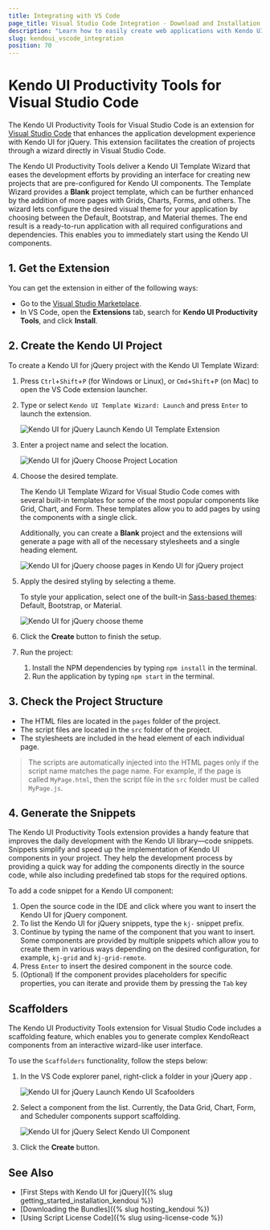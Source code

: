 ```yaml
---
title: Integrating with VS Code
page_title: Visual Studio Code Integration - Download and Installation 
description: "Learn how to easily create web applications with Kendo UI for jQuery in Visual Studio Code."
slug: kendoui_vscode_integration
position: 70
---
```


# Kendo UI Productivity Tools for Visual Studio Code

The Kendo UI Productivity Tools for Visual Studio Code is an extension for <a href="https://code.visualstudio.com/" target="_blank">Visual Studio Code</a> that enhances the application development experience with Kendo UI for jQuery. This extension facilitates the creation of projects through a wizard directly in Visual Studio Code.

The Kendo UI Productivity Tools deliver a Kendo UI Template Wizard that eases the development efforts by providing an interface for creating new projects that are pre-configured for Kendo UI components. The Template Wizard provides a **Blank** project template, which can be further enhanced by the addition of more pages with Grids, Charts, Forms, and others. The wizard lets configure the desired visual theme for your application by choosing between the Default, Bootstrap, and Material themes. The end result is a ready-to-run application with all required configurations and dependencies. This enables you to immediately start using the Kendo UI components.

## 1. Get the Extension

You can get the extension in either of the following ways:

* Go to the [Visual Studio Marketplace](https://marketplace.visualstudio.com/items?itemName=KendoUI.kendotemplatewizard).
* In VS Code, open the **Extensions** tab, search for **Kendo UI Productivity Tools**, and click **Install**.

## 2. Create the Kendo UI Project

To create a Kendo UI for jQuery project with the Kendo UI Template Wizard:

1. Press `Ctrl`+`Shift`+`P` (for Windows or Linux), or `Cmd`+`Shift`+`P` (on Mac) to open the VS Code extension launcher.
1. Type or select `Kendo UI Template Wizard: Launch` and press `Enter` to launch the extension.

    ![Kendo UI for jQuery Launch Kendo UI Template Extension](../../images/launch-extension.png)

1. Enter a project name and select the location.

    ![Kendo UI for jQuery Choose Project Location](../../images/create-project-jq.png)

1. Choose the desired template.

   The Kendo UI Template Wizard for Visual Studio Code comes with several built-in templates for some of the most popular components like Grid, Chart, and Form. These templates allow you to add pages by using the components with a single click. 
   
   Additionally, you can create a **Blank** project and the extensions will generate a page with all of the necessary stylesheets and a single heading element.
   
   ![Kendo UI for jQuery choose pages in Kendo UI for jQuery project](../../images/vscode-wizard-select-pages.png)

1. Apply the desired styling by selecting a theme.

   To style your application, select one of the built-in [Sass-based themes](https://docs.telerik.com/kendo-ui/styles-and-layout/sass-themes): Default, Bootstrap, or Material.
   
   ![Kendo UI for jQuery choose theme](../../images/vscode-wizard-select-theme.png)

1. Click the **Create** button to finish the setup.

1. Run the project:

   1. Install the NPM dependencies by typing `npm install` in the terminal.
   1. Run the application by typing `npm start` in the terminal.

## 3. Check the Project Structure

* The HTML files are located in the `pages` folder of the project. 
* The script files are located in the `src` folder of the project.
* The stylesheets are included in the head element of each individual page.

>The scripts are automatically injected into the HTML pages only if the script name matches the page name. For example, if the page is called `MyPage.html`, then the script file in the `src` folder must be called `MyPage.js`.

## 4. Generate the Snippets

The Kendo UI Productivity Tools extension provides a handy feature that improves the daily development with the Kendo UI library—code snippets. Snippets simplify and speed up the implementation of Kendo UI components in your project. They help the development process by providing a quick way for adding the components directly in the source code, while also including predefined tab stops for the required options.

To add a code snippet for a Kendo UI component:

1. Open the source code in the IDE and click where you want to insert the Kendo UI for jQuery component.
1. To list the Kendo UI for jQuery snippets, type the `kj-` snippet prefix.
1. Continue by typing the name of the component that you want to insert. Some components are provided by multiple snippets which allow you to create them in various ways depending on the desired configuration, for example, `kj-grid` and `kj-grid-remote`.
1. Press `Enter` to insert the desired component in the source code.
1. (Optional) If the component provides placeholders for specific properties, you can iterate and provide them by pressing the `Tab` key

## Scaffolders

The Kendo UI Productivity Tools extension for Visual Studio Code includes a scaffolding feature, which enables you to generate complex KendoReact components from an interactive wizard-like user interface.

To use the `Scaffolders` functionality, follow the steps below:

1. In the VS Code explorer panel, right-click a folder in your jQuery app .

    ![Kendo UI for jQuery Launch Kendo UI Scafoolders](images/scaffolders-new-item.PNG)

1. Select a component from the list. Currently, the Data Grid, Chart, Form, and Scheduler components support scaffolding.

    ![Kendo UI for jQuery Select Kendo UI Component](images/scaffolders-choose-component.PNG)
    
1. Click the **Create** button.

## See Also

* [First Steps with Kendo UI for jQuery]({% slug getting_started_installation_kendoui %})
* [Downloading the Bundles]({% slug hosting_kendoui %})
* [Using Script License Code]({% slug using-license-code %})
